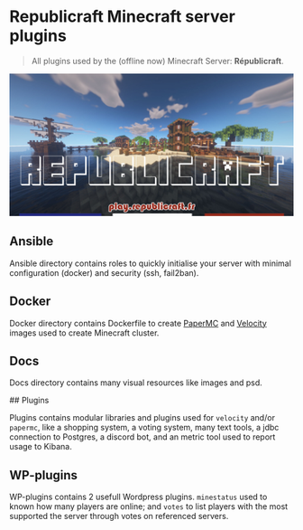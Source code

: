 # Republicraft Minecraft server plugins

> All plugins used by the (offline now) Minecraft Server: **Républicraft**.


![Republicraft Island Hub](/docs/wallpaper/wallpaper-iles-2-2048x1024.jpg)

## Ansible

Ansible directory contains roles to quickly initialise your server with minimal configuration (docker) and security (ssh, fail2ban).

## Docker

Docker directory contains Dockerfile to create [PaperMC](https://papermc.io/) and [Velocity](https://velocitypowered.com/) images used to create Minecraft cluster.


## Docs

Docs directory contains many visual resources like images and psd.

## Plugins

Plugins contains modular libraries and plugins used for `velocity` and/or `papermc`, like a shopping system, a voting system, many text tools, a jdbc connection to Postgres, a discord bot, and an metric tool used to report usage to Kibana.


## WP-plugins

WP-plugins contains 2 usefull Wordpress plugins. `minestatus` used to known how many players are online; and `votes` to list players with the most supported the server through votes on referenced servers.